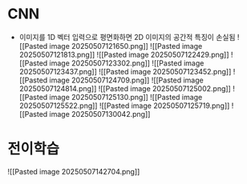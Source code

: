 # CNN
- 이미지를 1D 벡터 입력으로 평면화하면 2D 이미지의 공간적 특징이 손실됨
![[Pasted image 20250507121650.png]]
![[Pasted image 20250507121813.png]]
![[Pasted image 20250507122429.png]]
![[Pasted image 20250507123302.png]]
![[Pasted image 20250507123437.png]]
![[Pasted image 20250507123452.png]]
![[Pasted image 20250507124709.png]]
![[Pasted image 20250507124814.png]]
![[Pasted image 20250507125002.png]]
![[Pasted image 20250507125130.png]]
![[Pasted image 20250507125522.png]]
![[Pasted image 20250507125719.png]]
![[Pasted image 20250507130042.png]]


# 전이학습
![[Pasted image 20250507142704.png]]
